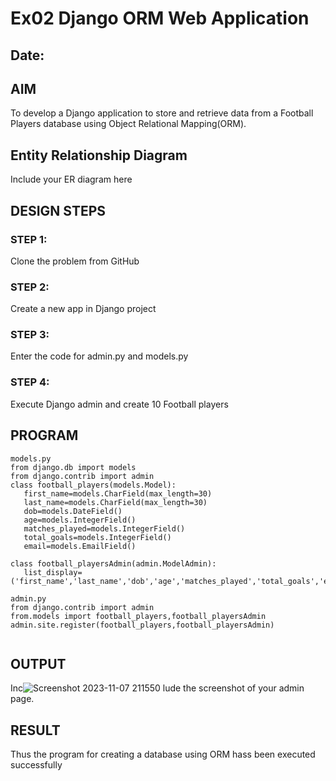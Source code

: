 # Ex02 Django ORM Web Application
## Date: 

## AIM
To develop a Django application to store and retrieve data from a Football Players database using Object Relational Mapping(ORM).

## Entity Relationship Diagram

Include your ER diagram here

## DESIGN STEPS

### STEP 1:
Clone the problem from GitHub

### STEP 2:
Create a new app in Django project

### STEP 3:
Enter the code for admin.py and models.py

### STEP 4:
Execute Django admin and create 10 Football players

## PROGRAM

```
models.py
from django.db import models
from django.contrib import admin
class football_players(models.Model):
   first_name=models.CharField(max_length=30)
   last_name=models.CharField(max_length=30)
   dob=models.DateField()
   age=models.IntegerField()
   matches_played=models.IntegerField()
   total_goals=models.IntegerField()
   email=models.EmailField()

class football_playersAdmin(admin.ModelAdmin):
   list_display=('first_name','last_name','dob','age','matches_played','total_goals','email')

admin.py
from django.contrib import admin
from.models import football_players,football_playersAdmin
admin.site.register(football_players,football_playersAdmin)


```

## OUTPUT

Inc![Screenshot 2023-11-07 211550](https://github.com/Gajalakshmivelmurugan/ORM/assets/144871940/7540d939-75f5-4856-9af2-c41762c16aef)
lude the screenshot of your admin page.


## RESULT
Thus the program for creating a database using ORM hass been executed successfully
